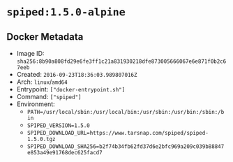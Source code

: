 # `spiped:1.5.0-alpine`

## Docker Metadata

- Image ID: `sha256:8b90a808fd29e6fe3ff1c21a831930218dfe873005666067e6e871f0b2c67eeb`
- Created: `2016-09-23T18:36:03.989807016Z`
- Arch: `linux`/`amd64`
- Entrypoint: `["docker-entrypoint.sh"]`
- Command: `["spiped"]`
- Environment:
  - `PATH=/usr/local/sbin:/usr/local/bin:/usr/sbin:/usr/bin:/sbin:/bin`
  - `SPIPED_VERSION=1.5.0`
  - `SPIPED_DOWNLOAD_URL=https://www.tarsnap.com/spiped/spiped-1.5.0.tgz`
  - `SPIPED_DOWNLOAD_SHA256=b2f74b34fb62fd37d6e2bfc969a209c039b88847e853a49e91768dec625facd7`
